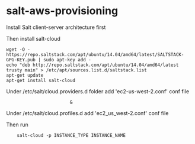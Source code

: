 # salt-aws-provisioning

Install Salt client-server architecture first

Then install salt-cloud 

    wget -O - https://repo.saltstack.com/apt/ubuntu/14.04/amd64/latest/SALTSTACK-GPG-KEY.pub | sudo apt-key add -
    echo "deb http://repo.saltstack.com/apt/ubuntu/14.04/amd64/latest trusty main" > /etc/apt/sources.list.d/saltstack.list
    apt-get update
    apt-get install salt-cloud
    
    
Under /etc/salt/cloud.providers.d folder add 'ec2-us-west-2.conf' conf file

                            &

Under /etc/salt/cloud.profiles.d add 'ec2_us_west-2.conf' conf file

Then run 

        salt-cloud -p INSTANCE_TYPE INSTANCE_NAME

